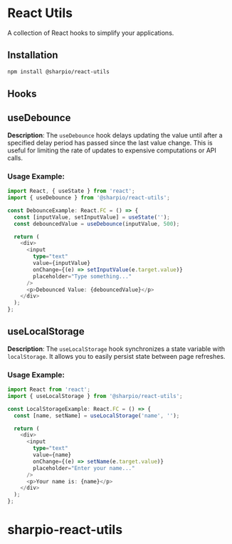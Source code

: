 # React Utils

A collection of React hooks to simplify your applications.

## Installation

```bash
npm install @sharpio/react-utils
```


## Hooks

## useDebounce

**Description**: The `useDebounce` hook delays updating the value until after a specified delay period has passed since the last value change. This is useful for limiting the rate of updates to expensive computations or API calls.

### Usage Example:

```typescript
import React, { useState } from 'react';
import { useDebounce } from '@sharpio/react-utils';

const DebounceExample: React.FC = () => {
  const [inputValue, setInputValue] = useState('');
  const debouncedValue = useDebounce(inputValue, 500);

  return (
    <div>
      <input
        type="text"
        value={inputValue}
        onChange={(e) => setInputValue(e.target.value)}
        placeholder="Type something..."
      />
      <p>Debounced Value: {debouncedValue}</p>
    </div>
  );
};
```


## useLocalStorage

**Description**: The `useLocalStorage` hook synchronizes a state variable with `localStorage`. It allows you to easily persist state between page refreshes.

### Usage Example:

```typescript
import React from 'react';
import { useLocalStorage } from '@sharpio/react-utils';

const LocalStorageExample: React.FC = () => {
  const [name, setName] = useLocalStorage('name', '');

  return (
    <div>
      <input
        type="text"
        value={name}
        onChange={(e) => setName(e.target.value)}
        placeholder="Enter your name..."
      />
      <p>Your name is: {name}</p>
    </div>
  );
};
```


# sharpio-react-utils
